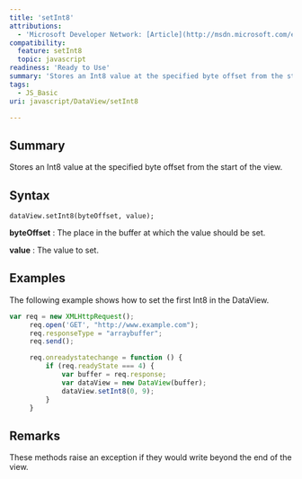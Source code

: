 ```yaml
---
title: 'setInt8'
attributions:
  - 'Microsoft Developer Network: [Article](http://msdn.microsoft.com/en-us/library/ie/br212461(v=vs.94).aspx)'
compatibility:
  feature: setInt8
  topic: javascript
readiness: 'Ready to Use'
summary: 'Stores an Int8 value at the specified byte offset from the start of the view.'
tags:
  - JS_Basic
uri: javascript/DataView/setInt8

---
```

## Summary

Stores an Int8 value at the specified byte offset from the start of the view.

## Syntax

    dataView.setInt8(byteOffset, value);

**byteOffset**
:   The place in the buffer at which the value should be set.

**value**
:   The value to set.

## Examples

The following example shows how to set the first Int8 in the DataView.

``` js
var req = new XMLHttpRequest();
     req.open('GET', "http://www.example.com");
     req.responseType = "arraybuffer";
     req.send();

     req.onreadystatechange = function () {
         if (req.readyState === 4) {
             var buffer = req.response;
             var dataView = new DataView(buffer);
             dataView.setInt8(0, 9);
         }
     }
```

## Remarks

These methods raise an exception if they would write beyond the end of the view.

